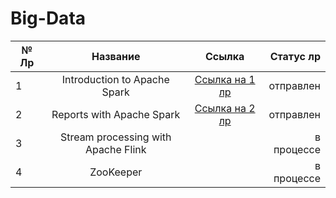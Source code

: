 # Big-Data

| № Лр  | Название      | Ссылка    | Статус лр|
|-------|:-------------:|:---------:|---------:|
|   1   |Introduction to Apache Spark               |[Ссылка на 1 лр](https://github.com/Won20/Big-Data/tree/main/LR1_Dubman__Introduction%20to%20Apache%20Spark)        |отправлен          |
|   2   |Reports with Apache Spark               |[Ссылка на 2 лр](https://github.com/Won20/Big-Data/tree/main/LR2_Dubman__Reports%20with%20Apache%20Spark)           |отправлен          |
|   3   |Stream processing with Apache Flink               |           |в процессе          |
|   4   |ZooKeeper               |           |в процессе          |



